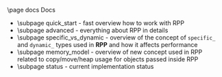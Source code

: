 \page docs Docs

- \subpage quick_start - fast overview how to work with RPP
- \subpage advanced - everything about RPP in details
- \subpage specific_vs_dynamic - overview of the concept of `specific_` and `dynamic_` types used in **RPP** and how it affects performance
- \subpage memory_model - overview of new concept used in RPP related to copy/move/heap usage for objects passed inside RPP
- \subpage status - current implementation status
